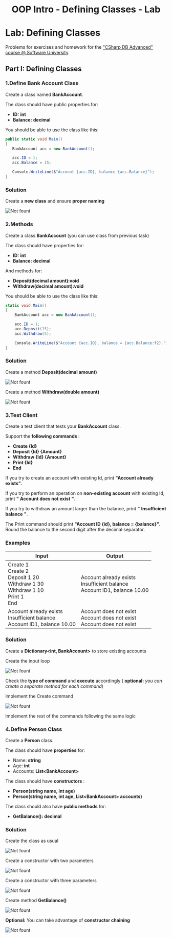﻿# <p align="center"> OOP Intro - Defining Classes - Lab </p>

# Lab: Defining Classes

Problems for exercises and homework for the [&quot;CSharp DB Advanced&quot; course @ Software University](https://softuni.bg/trainings/1741/databases-advanced-entity-framework-october-2017).

## Part I: Defining Classes

 ### 1.Define Bank Account Class

Create a class named **BankAccount**.

The class should have public properties for:

- **ID:** **int**
- **Balance:** **decimal**

You should be able to use the class like this:

 ```csharp
 public static void Main()
 {
	BankAccount acc = new BankAccount();

	acc.ID = 1;
	acc.Balance = 15;

	Console.WriteLine($"Account {acc.ID}, balance {acc.Balance}");
 }
 ```

### Solution

Create a **new class** and ensure **proper naming**

![Not fount](/DBFundamentals/Databases-Advanced/images/01.png)

### 2.Methods

Create a class **BankAccount** (you can use class from previous task)

The class should have properties for:

- **ID:** **int**
- **Balance:** **decimal**

And methods for:

- **Deposit(decimal amount):void**
- **Withdraw(decimal amount):void**

You should be able to use the class like this:

```csharp
static void Main()
{
    BankAccount acc = new BankAccount();

    acc.ID = 1;
    acc.Deposit(15);
    acc.Withdraw(5);

    Console.WriteLine($"Account {acc.ID}, balance = {acc.Balance:f2}.");
}
```

### Solution

Create a method **Deposit(decimal amount)**

![Not fount](/DBFundamentals/Databases-Advanced/images/02.png)

Create a method **Withdraw(double amount)**

![Not fount](/DBFundamentals/Databases-Advanced/images/03.png) 

### 3.Test Client

Create a test client that tests your **BankAccount** class.

Support the **following commands** :

- **Create {Id}**
- **Deposit {Id} {Amount}**
- **Withdraw {Id} {Amount}**
- **Print {Id}**
- **End**

If you try to create an account with existing Id, print **&quot;Account already exists&quot;.**

If you try to perform an operation on **non-existing account** with existing Id, print **&quot;** **Account does not exist** **&quot;**.

If you try to withdraw an amount larger than the balance, print **&quot;** **Insufficient balance** **&quot;**.

The Print command should print **&quot;Account ID {id}, balance = {balance}&quot;**. Round the balance to the second digit after the decimal separator.

### Examples

| **Input** | **Output** |
| --- | --- |
|Create 1<br/> Create 2<br/> Deposit 1 20<br/> Withdraw 1 30<br/> Withdraw 1 10<br/> Print 1<br/> End |Account already exists <br/> Insufficient balance <br/> Account ID1, balance 10.00 |
|Account already exists<br/> Insufficient balance<br/> Account ID1, balance 10.00 |Account does not exist</br> Account does not exist</br> Account does not exist|


### Solution

Create a **Dictionary&lt;int, BankAccount&gt;** to store existing accounts

Create the input loop

![Not fount](/DBFundamentals/Databases-Advanced/images/04.png) 

Check the **type of command** and **execute** accordingly ( **optional:** _you can create a separate method for each command_)

Implement the Create command

![Not fount](/DBFundamentals/Databases-Advanced/images/05.png) 

Implement the rest of the commands following the same logic

### 4.Define Person Class

Create a **Person** class.

The class should have **properties** for:

- Name: **string**
- Age: **int**
- Accounts: **List&lt;BankAccount&gt;**

The class should have **constructors** :

- **Person(string name, int age)**
- **Person(string name, int age, List&lt;BankAccount&gt; accounts)**

The class should also have **public methods** for:

- **GetBalance():** **decimal**

### Solution

Create the class as usual

![Not fount](/DBFundamentals/Databases-Advanced/images/06.png)

Create a constructor with two parameters

![Not fount](/DBFundamentals/Databases-Advanced/images/07.png)

Create a constructor with three parameters

![Not fount](/DBFundamentals/Databases-Advanced/images/08.png)

Create method **GetBalance()**

![Not fount](/DBFundamentals/Databases-Advanced/images/09.png)

**Optional:** You can take advantage of **constructor chaining**

![Not fount](/DBFundamentals/Databases-Advanced/images/10.png)